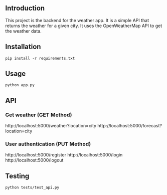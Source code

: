 ## Introduction

This project is the backend for the weather app. It is a simple API that returns the weather for a given city. It uses the OpenWeatherMap API to get the weather data.


## Installation

`pip install -r requirements.txt`

## Usage

`python app.py`

## API

### Get weather (GET Method)
http://localhost:5000/weather?location=city
http://localhost:5000/forecast?location=city

### User authentication (PUT Method)
http://localhost:5000/register
http://localhost:5000/login
http://localhost:5000/logout

## Testing
`python tests/test_api.py`

